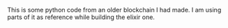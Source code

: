 This is some python code from an older blockchain I had made. I am using parts of it as reference while building the elixir one.